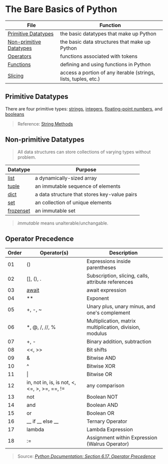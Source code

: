 # The Bare Basics of Python

| File | Function |
| ---- | -------- |
| [Primitive Datatypes](https://github.com/EthanC2/Notes-and-Writeups/blob/main/Python/Data%20and%20Datatypes/Primitive%20Types.md) | the basic datatypes that make up Python |
| [Non-primitive Datatypes](https://github.com/EthanC2/Notes-and-Writeups/tree/main/Python/Data%20and%20Datatypes#non-primitive-datatypes) | the basic data structures that make up Python |
| [Operators](https://github.com/EthanC2/Notes-and-Writeups/blob/main/Python/Data%20and%20Datatypes/Built-in%20Operators.md) | functions associated with tokens |
| [Functions](https://github.com/EthanC2/Notes-and-Writeups/blob/main/Python/Functions.md) | defining and using functions in Python |
| [Slicing](https://github.com/EthanC2/Notes-and-Writeups/blob/main/Python/Data%20and%20Datatypes/Slicing.md) | access a portion of any iterable (strings, lists, tuples, etc.) |

## Primitive Datatypes
There are four primitive types: [strings](https://realpython.com/python-data-types/#strings), [integers](https://realpython.com/python-data-types/#integers), [floating-point numbers](https://realpython.com/python-data-types/#floating-point-numbers), and [booleans](https://realpython.com/python-data-types/#boolean-type-boolean-context-and-truthiness)
> Reference: [String Methods](https://github.com/EthanC2/Notes-and-Writeups/blob/main/Python/Data%20and%20Datatypes/String%20Methods.md)

## Non-primitive Datatypes
> All data structures can store collections of varying types without problem. <br />

| Datatype | Purpose |
| -------- | ------- |
| [list](https://github.com/EthanC2/Notes-and-Writeups/blob/main/Python/Data%20and%20Datatypes/Lists.md) | a dynamically-sized array |
| [tuple](https://github.com/EthanC2/Notes-and-Writeups/blob/main/Python/Data%20and%20Datatypes/Tuples.md) | an immutable sequence of elements |
| [dict](https://github.com/EthanC2/Notes-and-Writeups/blob/main/Python/Data%20and%20Datatypes/Dictionary.md) | a data structure that stores key-value pairs |
| [set](https://github.com/EthanC2/Notes-and-Writeups/blob/main/Python/Data%20and%20Datatypes/Sets.md) | an collection of unique elements |
| [frozenset](https://github.com/EthanC2/Notes-and-Writeups/blob/main/Python/Data%20and%20Datatypes/Sets.md) | an immutable set |
> _immutable_ means unalterable/unchangable.

## Operator Precedence
| Order | Operator(s) | Description |
| ----- | ----------- | ----------- |
| 01 | () | Expressions inside parentheses |
| 02 | [], (), . | Subscription, slicing, calls, attribute references |
| 03 | [await](https://docs.python.org/3/reference/expressions.html#await-expression) | await expression |
| 04 | \*\* | Exponent |
| 05 | +, -, ~ | Unary plus, unary minus, and one's complement |
| 06 | \*, @, /, //, % | Multiplication, matrix multiplication, division, modulus |
| 07 | +, - | Binary addition, subtraction |
| 08 | <<, >> | Bit shifts |
| 09 | & | Bitwise AND |
| 10 | ^ | Bitwise XOR |
| 11 | \| | Bitwise OR |
| 12 | in, not in, is, is not, <, <=, >, >=, ==, != | any comparison |
| 13 | not | Boolean NOT |
| 14 | and | Boolean AND |
| 15 | or | Boolean OR |
| 16 | __ if __ else __ | Ternary Operator |
| 17 | lambda | Lambda Expression |
| 18 | := | Assignment within Expression (Walrus Operator) |
> Source: [_Python Documentation: Section 6.17, Operator Precedence_](https://docs.python.org/3/reference/expressions.html#operator-precedence) <br />
